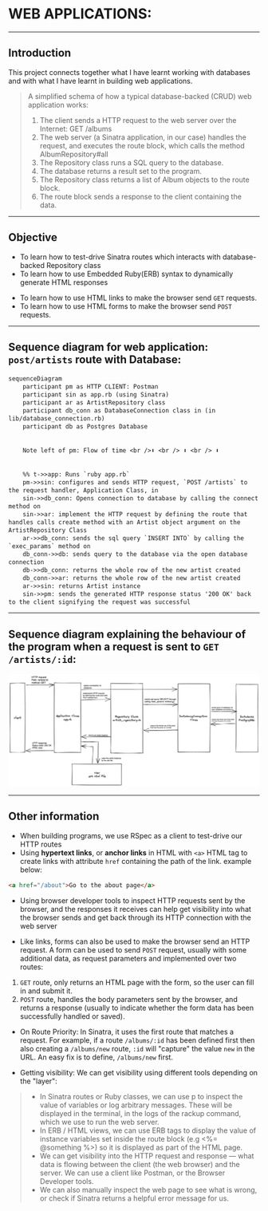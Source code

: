 # WEB APPLICATIONS:

----

## Introduction

This project connects together what I have learnt working with databases and with what I have learnt in building web applications.

>A simplified schema of how a typical database-backed (CRUD) web application works:
> 1. The client sends a HTTP request to the web server over the Internet: GET /albums
> 2. The web server (a Sinatra application, in our case) handles the request, and executes the route block, which calls the method AlbumRepository#all
> 3. The Repository class runs a SQL query to the database.
> 4. The database returns a result set to the program.
> 5. The Repository class returns a list of Album objects to the route block.
> 6. The route block sends a response to the client containing the data.

----

## Objective

* To learn how to test-drive Sinatra routes which interacts with database-backed Repository class
* To learn how to use Embedded Ruby(ERB) syntax to dynamically generate HTML responses
<!-- We can use ERB (for Embedded Ruby) syntax to generate dynamically the HTML that is sent to the client, by replacing the dynamic parts of the HTML, which are delimited by ERB tags (in between <%= and %> to print on the erb file, <% and %> to execute a ruby code block). -->
* To learn how to use HTML links to make the browser send `GET` requests.
* To learn how to use HTML forms to make the browser send `POST` requests.

----

## Sequence diagram for web application: `post/artists` route with Database:

```mermaid
sequenceDiagram
    participant pm as HTTP CLIENT: Postman
    participant sin as app.rb (using Sinatra)
    participant ar as ArtistRepository class
    participant db_conn as DatabaseConnection class in (in lib/database_connection.rb)
    participant db as Postgres Database


    Note left of pm: Flow of time <br />⬇ <br /> ⬇ <br /> ⬇


    %% t->>app: Runs `ruby app.rb`
    pm->>sin: configures and sends HTTP request, `POST /artists` to the request handler, Application Class, in
    sin->>db_conn: Opens connection to database by calling the connect method on
    sin->>ar: implement the HTTP request by defining the route that handles calls create method with an Artist object argument on the ArtistRepository Class
    ar->>db_conn: sends the sql query `INSERT INTO` by calling the `exec_params` method on
    db_conn->>db: sends query to the database via the open database connection
    db->>db_conn: returns the whole row of the new artist created
    db_conn->>ar: returns the whole row of the new artist created
    ar->>sin: returns Artist instance
    sin->>pm: sends the generated HTTP response status '200 OK' back to the client signifying the request was successful
```

----

## Sequence diagram explaining the behaviour of the program when a request is sent to `GET /artists/:id`:

![sequence diagram](get-method-sequence-diagram.png)

----

## Other information

* When building programs, we use RSpec as a client to test-drive our HTTP routes
* Using **hypertext links**, or **anchor links** in HTML with `<a>` HTML tag to create links with attribute `href` containing the path of the link. example below:

```html
<a href="/about">Go to the about page</a>
```

* Using browser developer tools to inspect HTTP requests sent by the browser, and the responses it receives can help get visibility into what the browser sends and get back through its HTTP connection with the web server

* Like links, forms can also be used to make the browser send an HTTP request. A form can be used to send `POST` request, usually with some additional data, as request parameters and implemented over two routes:

1. `GET` route, only returns an HTML page with the form, so the user can fill in and submit it.
2. `POST` route, handles the body parameters sent by the browser, and returns a response (usually to indicate whether the form data has been successfully handled or saved).

* On Route Priority: In Sinatra, it uses the first route that matches a request. For example, if a route `/albums/:id` has been defined first then also creating a `/albums/new` route, `:id` will "capture" the value `new` in the URL. An easy fix is to define, `/albums/new` first.

* Getting visibility:
We can get visibility using different tools depending on the "layer":

> * In Sinatra routes or Ruby classes, we can use p to inspect the value of variables or log arbitrary messages. These will be displayed in the terminal, in the logs of the rackup command, which we use to run the web server.
> * In ERB / HTML views, we can use ERB tags to display the value of instance variables set inside the route block (e.g <%= @something %>) so it is displayed as part of the HTML page.
> * We can get visibility into the HTTP request and response — what data is flowing between the client (the web browser) and the server. We can use a client like Postman, or the Browser Developer tools.
> * We can also manually inspect the web page to see what is wrong, or check if Sinatra returns a helpful error message for us.